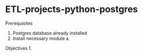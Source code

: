 # ETL-projects-python-postgres

Prerequisites
1. Postgres database already installed
2. Install necessary module
   a. 

Objectives
1. 
